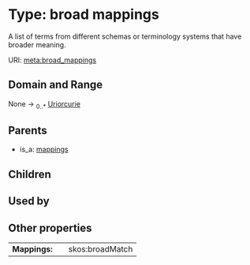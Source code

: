 
# Type: broad mappings


A list of terms from different schemas or terminology systems that have broader meaning.

URI: [meta:broad_mappings](https://w3id.org/biolink/biolinkml/meta/broad_mappings)


## Domain and Range

None ->  <sub>0..*</sub> [Uriorcurie](types/Uriorcurie.md)

## Parents

 *  is_a: [mappings](mappings.md)

## Children


## Used by


## Other properties

|  |  |  |
| --- | --- | --- |
| **Mappings:** | | skos:broadMatch |

